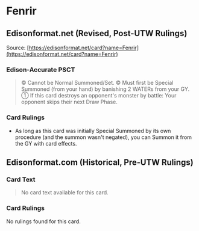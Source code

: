 # Fenrir

## Edisonformat.net (Revised, Post-UTW Rulings)

Source: [https://edisonformat.net/card?name=Fenrir](https://edisonformat.net/card?name=Fenrir)

### Edison-Accurate PSCT

> © Cannot be Normal Summoned/Set.
> © Must first be Special Summoned (from your hand) by banishing 2 WATERs from your GY.
> ① If this card destroys an opponent's monster by battle: Your opponent skips their next Draw Phase.

### Card Rulings

*   As long as this card was initially Special Summoned by its own procedure (and the summon wasn't negated),
you can Summon it from the GY with card effects.


## Edisonformat.com (Historical, Pre-UTW Rulings)

### Card Text

> No card text available for this card.

### Card Rulings

No rulings found for this card.


